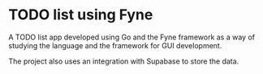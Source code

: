 # TODO list using Fyne

A TODO list app developed using Go and the Fyne framework as a way of studying the language and the framework for GUI development.

The project also uses an integration with Supabase to store the data.
